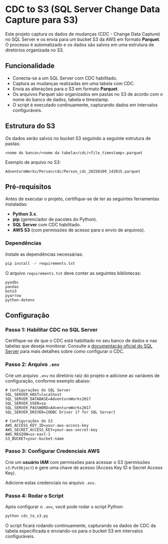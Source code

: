 
# CDC to S3 (SQL Server Change Data Capture para S3)

Este projeto captura os dados de mudanças (CDC - Change Data Capture) no SQL Server e os envia para um bucket S3 da AWS em formato **Parquet**. O processo é automatizado e os dados são salvos em uma estrutura de diretórios organizada no S3.

## Funcionalidade

- Conecta-se a um SQL Server com CDC habilitado.
- Captura as mudanças realizadas em uma tabela com CDC.
- Envia as alterações para o S3 em formato **Parquet**.
- Os arquivos Parquet são organizados em pastas no S3 de acordo com o nome do banco de dados, tabela e timestamp.
- O script é executado continuamente, capturando dados em intervalos configuráveis.

## Estrutura do S3

Os dados serão salvos no bucket S3 seguindo a seguinte estrutura de pastas:

```
<nome do banco>/<nome da tabela>/cdc/<file_timestamp>.parquet
```

Exemplo de arquivo no S3:

```
AdventureWorks/Person/cdc/Person_cdc_20250109_143015.parquet
```

## Pré-requisitos

Antes de executar o projeto, certifique-se de ter as seguintes ferramentas instaladas:

- **Python 3.x**.
- **pip** (gerenciador de pacotes do Python).
- **SQL Server** com CDC habilitado.
- **AWS S3** (com permissões de acesso para o envio de arquivos).
  
### Dependências

Instale as dependências necessárias:

```bash
pip install -r requirements.txt
```

O arquivo `requirements.txt` deve conter as seguintes bibliotecas:

```
pyodbc
pandas
boto3
pyarrow
python-dotenv
```

## Configuração

### Passo 1: Habilitar CDC no SQL Server

Certifique-se de que o CDC está habilitado no seu banco de dados e nas tabelas que deseja monitorar. Consulte a [documentação oficial do SQL Server](https://docs.microsoft.com/en-us/sql/relational-databases/performance/change-data-capture?view=sql-server-ver15) para mais detalhes sobre como configurar o CDC.

### Passo 2: Arquivo `.env`

Crie um arquivo `.env` no diretório raiz do projeto e adicione as variáveis de configuração, conforme exemplo abaixo:

```env
# Configurações do SQL Server
SQL_SERVER_HOST=localhost
SQL_SERVER_DATABASE=AdventureWorks2017
SQL_SERVER_USER=sa
SQL_SERVER_PASSWORD=AdventureWorks2017
SQL_SERVER_DRIVER={ODBC Driver 17 for SQL Server}

# Configurações do S3
AWS_ACCESS_KEY_ID=your-aws-access-key
AWS_SECRET_ACCESS_KEY=your-aws-secret-key
AWS_REGION=us-east-1
S3_BUCKET=your-bucket-name
```

### Passo 3: Configurar Credenciais AWS

Crie um **usuário IAM** com permissões para acessar o S3 (permissões `s3:PutObject`) e gere uma chave de acesso (Access Key ID e Secret Access Key). 

Adicione estas credenciais no arquivo `.env`.

### Passo 4: Rodar o Script

Após configurar o `.env`, você pode rodar o script Python:

```bash
python cdc_to_s3.py
```

O script ficará rodando continuamente, capturando os dados de CDC da tabela especificada e enviando-os para o bucket S3 em intervalos configuráveis.